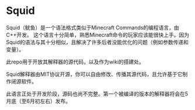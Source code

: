 # Squid
Squid（鱿鱼）是一个语法格式类似于Minecraft Commands的编程语言，由C++开发。
这个语言十分简单，熟悉Minecraft命令的玩家应该能很快上手。因为Squid的语法与其十分相似，且解决了许多后者没能优化的问题（例如参数传递和变量）。

此repo用于开放其解释器的源代码，以及作为wiki的搭建处。

Squid解释器由MIT协议开源，你可以自由修改、传播其源代码，且允许基于它制作闭源软件。

此语言正处于开发阶段，源码也尚不完整。第一个被编译的版本的解释器将会在5月底（至6月初左右）发布。
